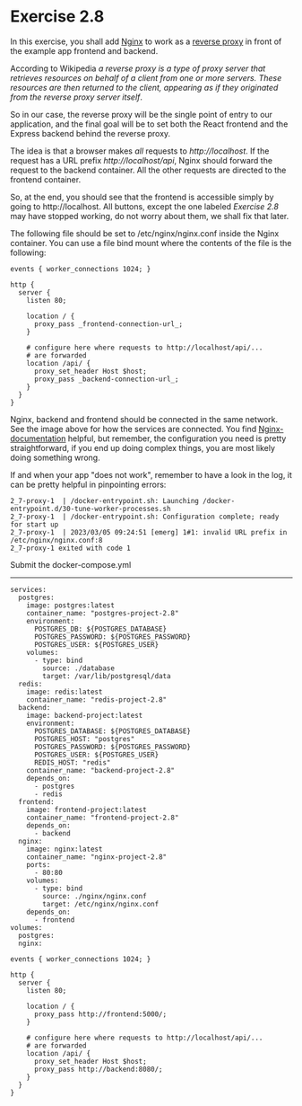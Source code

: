 # Exercise 2.8

In this exercise, you shall add [Nginx](https://hub.docker.com/_/nginx) to work as a [reverse proxy](https://en.wikipedia.org/wiki/Reverse_proxy) in front of the example app frontend and backend.

According to Wikipedia *a reverse proxy is a type of proxy server that retrieves resources on behalf of a client from one or more servers. These resources are then returned to the client, appearing as if they originated from the reverse proxy server itself*.

So in our case, the reverse proxy will be the single point of entry to our application, and the final goal will be to set both the React frontend and the Express backend behind the reverse proxy.

The idea is that a browser makes *all* requests to *http://localhost*. If the request has a URL prefix *http://localhost/api*, Nginx should forward the request to the backend container. All the other requests are directed to the frontend container.

So, at the end, you should see that the frontend is accessible simply by going to http://localhost. All buttons, except the one labeled *Exercise 2.8* may have stopped working, do not worry about them, we shall fix that later.

The following file should be set to /etc/nginx/nginx.conf inside the Nginx container. You can use a file bind mount where the contents of the file is the following:
```
events { worker_connections 1024; }

http {
  server {
    listen 80;

    location / {
      proxy_pass _frontend-connection-url_;
    }

    # configure here where requests to http://localhost/api/...
    # are forwarded
    location /api/ {
      proxy_set_header Host $host;
      proxy_pass _backend-connection-url_;
    }
  }
}
```
Nginx, backend and frontend should be connected in the same network. See the image above for how the services are connected. You find [Nginx-documentation](https://docs.nginx.com/) helpful, but remember, the configuration you need is pretty straightforward, if you end up doing complex things, you are most likely doing something wrong.

If and when your app "does not work", remember to have a look in the log, it can be pretty helpful in pinpointing errors:
```
2_7-proxy-1  | /docker-entrypoint.sh: Launching /docker-entrypoint.d/30-tune-worker-processes.sh
2_7-proxy-1  | /docker-entrypoint.sh: Configuration complete; ready for start up
2_7-proxy-1  | 2023/03/05 09:24:51 [emerg] 1#1: invalid URL prefix in /etc/nginx/nginx.conf:8
2_7-proxy-1 exited with code 1
```
Submit the docker-compose.yml

--- 
```
services:
  postgres:
    image: postgres:latest
    container_name: "postgres-project-2.8"
    environment:
      POSTGRES_DB: ${POSTGRES_DATABASE}
      POSTGRES_PASSWORD: ${POSTGRES_PASSWORD}
      POSTGRES_USER: ${POSTGRES_USER}
    volumes:
      - type: bind
        source: ./database
        target: /var/lib/postgresql/data
  redis:
    image: redis:latest
    container_name: "redis-project-2.8"
  backend:
    image: backend-project:latest
    environment:
      POSTGRES_DATABASE: ${POSTGRES_DATABASE}
      POSTGRES_HOST: "postgres"
      POSTGRES_PASSWORD: ${POSTGRES_PASSWORD}
      POSTGRES_USER: ${POSTGRES_USER}
      REDIS_HOST: "redis"
    container_name: "backend-project-2.8"
    depends_on:
      - postgres
      - redis
  frontend:
    image: frontend-project:latest
    container_name: "frontend-project-2.8"
    depends_on:
      - backend
  nginx:
    image: nginx:latest
    container_name: "nginx-project-2.8"
    ports:
      - 80:80
    volumes:
      - type: bind
        source: ./nginx/nginx.conf
        target: /etc/nginx/nginx.conf
    depends_on:
      - frontend
volumes:
  postgres:
  nginx:
```
```
events { worker_connections 1024; }

http {
  server {
    listen 80;

    location / {
      proxy_pass http://frontend:5000/;
    }

    # configure here where requests to http://localhost/api/...
    # are forwarded
    location /api/ {
      proxy_set_header Host $host;
      proxy_pass http://backend:8080/;
    }
  }
}
```
